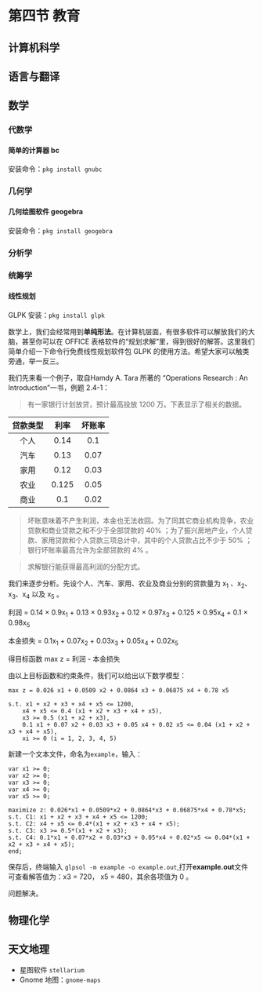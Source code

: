 # 第四节 教育

## 计算机科学

## 语言与翻译

## 数学

### 代数学

#### 简单的计算器 **bc**

安装命令：`pkg install gnubc`



### 几何学

#### 几何绘图软件 **geogebra**

安装命令：`pkg install geogebra`

### 分析学

### 统筹学

#### 线性规划

GLPK 安装：`pkg install glpk`

数学上，我们会经常用到**单纯形法**。在计算机层面，有很多软件可以解放我们的大脑，甚至你可以在 OFFICE 表格软件的“规划求解”里，得到很好的解答。这里我们简单介绍一下命令行免费线性规划软件包 GLPK 的使用方法。希望大家可以触类旁通，举一反三。

我们先来看一个例子，取自Hamdy A. Tara 所著的 “Operations Research : An Introduction”一书，例题 2.4-1：

> 有一家银行计划放贷，预计最高投放 1200 万。下表显示了相关的数据。

| 贷款类型 | 利率    | 坏账率  |
|:----:|:-----:|:----:|
| 个人   | 0.14  | 0.1  |
| 汽车   | 0.13  | 0.07 |
| 家用   | 0.12  | 0.03 |
| 农业   | 0.125 | 0.05 |
| 商业   | 0.1   | 0.02 |

> 坏账意味着不产生利润，本金也无法收回。为了同其它商业机构竞争，农业贷款和商业贷款之和不少于全部贷款的 40% ；为了振兴房地产业，个人贷款、家用贷款和个人贷款三项总计中，其中的个人贷款占比不少于 50% ；银行坏账率最高允许为全部贷款的 4% 。

> 求解银行能获得最高利润的分配方式。

我们来逐步分析。先设个人、汽车、家用、农业及商业分别的贷款量为 x<sub>1</sub> 、x<sub>2</sub>、x<sub>3</sub>、x<sub>4</sub> 以及 x<sub>5</sub> 。

利润 = 0.14 × 0.9x<sub>1</sub> + 0.13 × 0.93x<sub>2</sub> + 0.12 × 0.97x<sub>3</sub> + 0.125 × 0.95x<sub>4</sub> + 0.1 × 0.98x<sub>5</sub>

本金损失 = 0.1x<sub>1</sub> + 0.07x<sub>2</sub> + 0.03x<sub>3</sub> + 0.05x<sub>4</sub> + 0.02x<sub>5</sub>

得目标函数 max z = 利润 - 本金损失

由以上目标函数和约束条件，我们可以给出以下数学模型：

```
max z = 0.026 x1 + 0.0509 x2 + 0.0864 x3 + 0.06875 x4 + 0.78 x5

s.t. x1 + x2 + x3 + x4 + x5 <= 1200,
    x4 + x5 <= 0.4 (x1 + x2 + x3 + x4 + x5),
    x3 >= 0.5 (x1 + x2 + x3),
    0.1 x1 + 0.07 x2 + 0.03 x3 + 0.05 x4 + 0.02 x5 <= 0.04 (x1 + x2 + x3 + x4 + x5),
    xi >= 0 (i = 1, 2, 3, 4, 5)
```

新建一个文本文件，命名为`example`，输入：

```glpk
var x1 >= 0;
var x2 >= 0;
var x3 >= 0;
var x4 >= 0;
var x5 >= 0;

maximize z: 0.026*x1 + 0.0509*x2 + 0.0864*x3 + 0.06875*x4 + 0.78*x5;
s.t. C1: x1 + x2 + x3 + x4 + x5 <= 1200;
s.t. C2: x4 + x5 <= 0.4*(x1 + x2 + x3 + x4 + x5);
s.t. C3: x3 >= 0.5*(x1 + x2 + x3);
s.t. C4: 0.1*x1 + 0.07*x2 + 0.03*x3 + 0.05*x4 + 0.02*x5 <= 0.04*(x1 + x2 + x3 + x4 + x5);
end;
```

保存后，终端输入 `glpsol -m example -o example.out`,打开**example.out**文件可查看解答值为：x3 = 720， x5 = 480，其余各项值为 0 。

问题解决。

## 物理化学

## 天文地理

- 星图软件 `stellarium`
- Gnome 地图：`gnome-maps`
